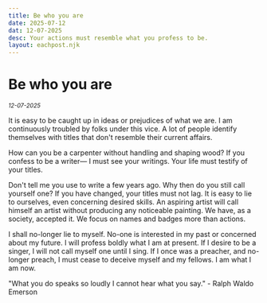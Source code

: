 ```yaml
---
title: Be who you are
date: 2025-07-12
dat: 12-07-2025
desc: Your actions must resemble what you profess to be.
layout: eachpost.njk
---
```


# Be who you are

<sup>_12-07-2025_<sup>


It is easy to be caught up in ideas or prejudices of what we are. I am continuously troubled by folks under this vice. A lot of people identify themselves with titles that don't resemble their current affairs.

How can you be a carpenter without handling and shaping wood? If you confess to be a writer— I must see your writings. Your life must testify of your titles.

Don't tell me you use to write a few years ago. Why then do you still call yourself one? If you have changed, your titles must not lag. It is easy to lie to ourselves, even concerning desired skills. An aspiring artist will call himself an artist without producing any noticeable painting. We have, as a society, accepted it. We focus on names and badges more than actions.

I shall no-longer lie to myself. No-one is interested in my past or concerned about my future. I will profess boldly what I am at present. If I desire to be a singer, I will not call myself one until I sing. If I once was a preacher, and no-longer preach, I must cease to deceive myself and my fellows. I am what I am now.

<quote>"What you do speaks so loudly I cannot hear what you say." - Ralph Waldo Emerson</quote>
